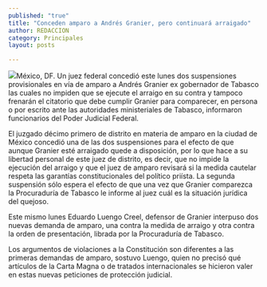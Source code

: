 ```yaml
---
published: "true"
title: "Conceden amparo a Andrés Granier, pero continuará arraigado"
author: REDACCION
category: Principales
layout: posts

---
```


![](http://i.imgur.com/V92Jo0Am.jpg)México, DF. Un juez federal concedió este lunes dos suspensiones provisionales en vía de amparo a Andrés Granier ex gobernador de Tabasco las cuales no impiden que se ejecute el arraigo en su contra y tampoco frenarán el citatorio que debe cumplir Granier para comparecer, en persona o por escrito ante las autoridades ministeriales de Tabasco, informaron funcionarios del Poder Judicial Federal.

El juzgado décimo primero de distrito en materia de amparo en la ciudad de México concedió una de las dos suspensiones para el efecto de que aunque Granier esté arraigado quede a disposición, por lo que hace a su libertad personal de este juez de distrito, es decir, que no impide la ejecución del arraigo y que el juez de amparo revisará si la medida cautelar respeta las garantías constitucionales del político priísta. La segunda suspensión sólo espera el efecto de que una vez que Granier comparezca la Procuraduría de Tabasco le informe al juez cuál es la situación jurídica del quejoso.

Este mismo lunes Eduardo Luengo Creel, defensor de Granier interpuso dos nuevas demanda de amparo, una contra la medida de arraigo y otra contra la orden de presentación, librada por la Procuraduría de Tabasco.

Los argumentos de violaciones a la Constitución son diferentes a las primeras demandas de amparo, sostuvo Luengo, quien no precisó qué artículos de la Carta Magna o de tratados internacionales se hicieron valer en estas nuevas peticiones de protección judicial.
